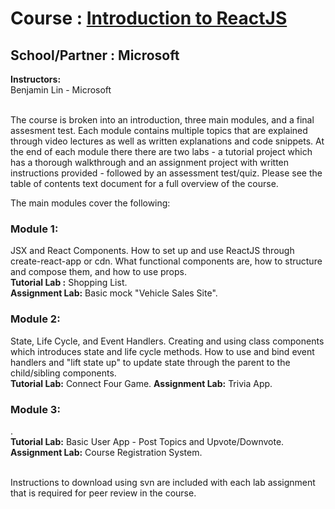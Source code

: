 # Course  : [Introduction to ReactJS](https://www.edx.org/course/introduction-to-nodejs-0)
## School/Partner : Microsoft
**Instructors:**\
Benjamin Lin - Microsoft

\
The course is broken into an introduction, three main modules, and a final assesment test. Each module contains multiple topics that are explained through video lectures as well as written explanations and code snippets. At the end of each module there there are two labs - a tutorial project which has a thorough walkthrough and an assignment project with written instructions provided - followed by an assessment test/quiz. Please see the table of contents text document for a full overview of the course.

The main modules cover the following:

### Module 1:
JSX and React Components. How to set up and use ReactJS through create-react-app or cdn. What functional components are, how to structure and compose them, and how to use props.\
**Tutorial Lab  :** Shopping List.\
**Assignment Lab:** Basic mock "Vehicle Sales Site".

### Module 2:
State, Life Cycle, and Event Handlers. Creating and using class components which introduces state and life cycle methods. How to use and bind event handlers and "lift state up" to update state through the parent to the child/sibling components.\
**Tutorial Lab:** Connect Four Game.
**Assignment Lab:** Trivia App.

### Module 3:
.\
**Tutorial Lab:** Basic User App - Post Topics and Upvote/Downvote.\
**Assignment Lab:** Course Registration System.

\
Instructions to download using svn are included with each lab assignment that is required for peer review in the course.